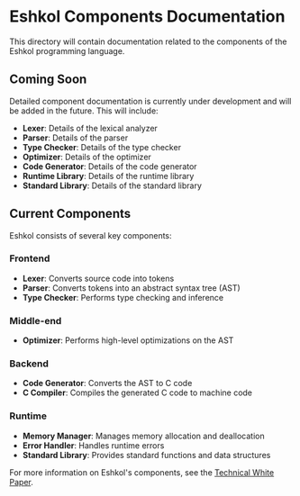 # Eshkol Components Documentation

This directory will contain documentation related to the components of the Eshkol programming language.

## Coming Soon

Detailed component documentation is currently under development and will be added in the future. This will include:

- **Lexer**: Details of the lexical analyzer
- **Parser**: Details of the parser
- **Type Checker**: Details of the type checker
- **Optimizer**: Details of the optimizer
- **Code Generator**: Details of the code generator
- **Runtime Library**: Details of the runtime library
- **Standard Library**: Details of the standard library

## Current Components

Eshkol consists of several key components:

### Frontend

- **Lexer**: Converts source code into tokens
- **Parser**: Converts tokens into an abstract syntax tree (AST)
- **Type Checker**: Performs type checking and inference

### Middle-end

- **Optimizer**: Performs high-level optimizations on the AST

### Backend

- **Code Generator**: Converts the AST to C code
- **C Compiler**: Compiles the generated C code to machine code

### Runtime

- **Memory Manager**: Manages memory allocation and deallocation
- **Error Handler**: Handles runtime errors
- **Standard Library**: Provides standard functions and data structures

For more information on Eshkol's components, see the [Technical White Paper](../vision/TECHNICAL_WHITE_PAPER.md).
